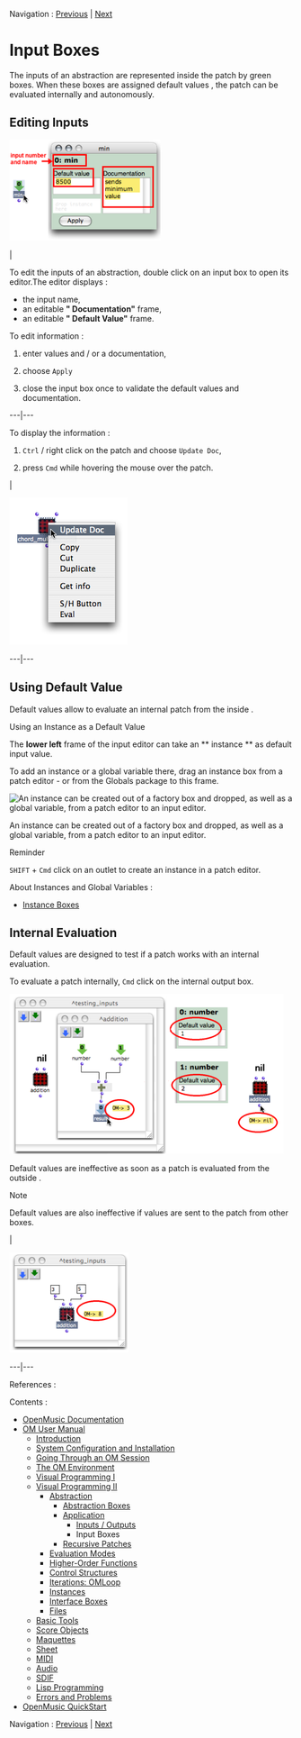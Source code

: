 Navigation : [Previous](AbsInOuts "page précédente\(Inputs /
Outputs\)") | [Next](Recursion "Next\(Recursive
Patches\)")



# Input Boxes

The inputs of an abstraction are represented inside the patch by green boxes.
When these boxes are assigned default values , the patch can be evaluated
internally and autonomously.

## Editing Inputs

![](../res/inputedit.png)

|

To edit the inputs of an abstraction, double click on an input box to open its
editor.The editor displays :

  * the input name,
  * an editable **" Documentation"** frame,
  * an editable **" Default Value"** frame.

To edit information :

  1. enter values and / or a documentation,

  2. choose `Apply`

  3. close the input box once to validate the default values and documentation.

  
  
---|---  
  
To display the information :

  1. `Ctrl` / right click on the patch and choose `Update Doc`,

  2. press `Cmd` while hovering the mouse over the patch. 

|

![](../res/input-update.png)  
  
---|---  
  
## Using Default Value

Default values allow to evaluate an internal patch from the inside .

Using an Instance as a Default Value

The **lower left** frame of the input editor can take an ** instance ** as
default input value.

To add an instance or a global variable there, drag an instance box from a
patch editor - or from the Globals package to this frame.

![An instance can be created out of a factory box and dropped, as well as a
global variable, from a patch editor to an input
editor.](../res/dropinstance3.png)

An instance can be created out of a factory box and dropped, as well as a
global variable, from a patch editor to an input editor.

Reminder

`SHIFT` \+ `Cmd` click on an outlet to create an instance in a patch editor.

About Instances and Global Variables :

  * [Instance Boxes](InstanceBoxes)

## Internal Evaluation

Default values are designed to test if a patch works with an internal
evaluation.

To evaluate a patch internally, `Cmd` click on the internal output box.

![](../res/evaldef.png)

Default values are ineffective as soon as a patch is  evaluated from the
outside .

Note

Default values are also ineffective if values are sent to the patch from other
boxes.

|

![](../res/evalpatchval.png)  
  
---|---  
  
References :

Contents :

  * [OpenMusic Documentation](OM-Documentation)
  * [OM User Manual](OM-User-Manual)
    * [Introduction](00-Contents)
    * [System Configuration and Installation](Installation)
    * [Going Through an OM Session](Goingthrough)
    * [The OM Environment](Environment)
    * [Visual Programming I](BasicVisualProgramming)
    * [Visual Programming II](AdvancedVisualProgramming)
      * [Abstraction](Abstraction)
        * [Abstraction Boxes](AbsBoxes)
        * [Application](AbsApplication)
          * [Inputs / Outputs](AbsInOuts)
          * Input Boxes
        * [Recursive Patches](Recursion)
      * [Evaluation Modes](EvalModes)
      * [Higher-Order Functions](HighOrder)
      * [Control Structures](Control)
      * [Iterations: OMLoop](OMLoop)
      * [Instances](Instances)
      * [Interface Boxes](InterfaceBoxes)
      * [Files](Files)
    * [Basic Tools](BasicObjects)
    * [Score Objects](ScoreObjects)
    * [Maquettes](Maquettes)
    * [Sheet](Sheet)
    * [MIDI](MIDI)
    * [Audio](Audio)
    * [SDIF](SDIF)
    * [Lisp Programming](Lisp)
    * [Errors and Problems](errors)
  * [OpenMusic QuickStart](QuickStart-Chapters)

Navigation : [Previous](AbsInOuts "page précédente\(Inputs /
Outputs\)") | [Next](Recursion "Next\(Recursive
Patches\)")

